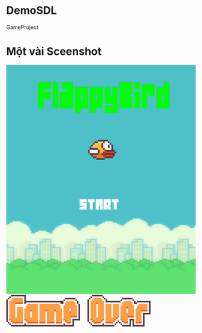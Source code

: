 # DemoSDL
 GameProject
# Một vài Sceenshot
![Start Screen](./start.png)
![Game Over](./gameover.png)
